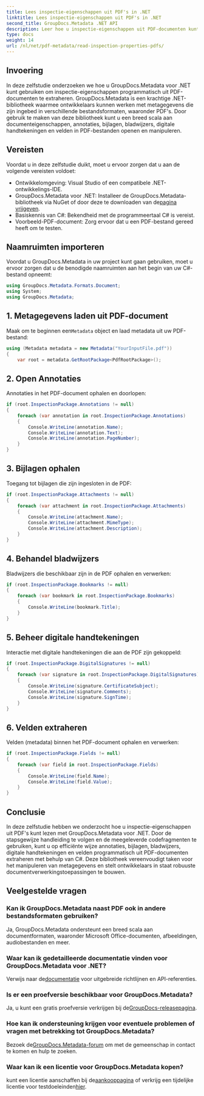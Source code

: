 ```yaml
---
title: Lees inspectie-eigenschappen uit PDF's in .NET
linktitle: Lees inspectie-eigenschappen uit PDF's in .NET
second_title: GroupDocs.Metadata .NET API
description: Leer hoe u inspectie-eigenschappen uit PDF-documenten kunt extraheren met GroupDocs.Metadata voor .NET. Ontdek annotaties, bijlagen en meer.
type: docs
weight: 14
url: /nl/net/pdf-metadata/read-inspection-properties-pdfs/
---
```

## Invoering
In deze zelfstudie onderzoeken we hoe u GroupDocs.Metadata voor .NET kunt gebruiken om inspectie-eigenschappen programmatisch uit PDF-documenten te extraheren. GroupDocs.Metadata is een krachtige .NET-bibliotheek waarmee ontwikkelaars kunnen werken met metagegevens die zijn ingebed in verschillende bestandsformaten, waaronder PDF's. Door gebruik te maken van deze bibliotheek kunt u een breed scala aan documenteigenschappen, annotaties, bijlagen, bladwijzers, digitale handtekeningen en velden in PDF-bestanden openen en manipuleren.
## Vereisten
Voordat u in deze zelfstudie duikt, moet u ervoor zorgen dat u aan de volgende vereisten voldoet:
- Ontwikkelomgeving: Visual Studio of een compatibele .NET-ontwikkelings-IDE.
-  GroupDocs.Metadata voor .NET: Installeer de GroupDocs.Metadata-bibliotheek via NuGet of door deze te downloaden van de[pagina vrijgeven](https://releases.groupdocs.com/metadata/net/).
- Basiskennis van C#: Bekendheid met de programmeertaal C# is vereist.
- Voorbeeld-PDF-document: Zorg ervoor dat u een PDF-bestand gereed heeft om te testen.

## Naamruimten importeren
Voordat u GroupDocs.Metadata in uw project kunt gaan gebruiken, moet u ervoor zorgen dat u de benodigde naamruimten aan het begin van uw C#-bestand opneemt:
```csharp
using GroupDocs.Metadata.Formats.Document;
using System;
using GroupDocs.Metadata;
```
## 1. Metagegevens laden uit PDF-document
 Maak om te beginnen een`Metadata` object en laad metadata uit uw PDF-bestand:
```csharp
using (Metadata metadata = new Metadata("YourInputFile.pdf"))
{
    var root = metadata.GetRootPackage<PdfRootPackage>();
```
## 2. Open Annotaties
Annotaties in het PDF-document ophalen en doorlopen:
```csharp
if (root.InspectionPackage.Annotations != null)
{
    foreach (var annotation in root.InspectionPackage.Annotations)
    {
        Console.WriteLine(annotation.Name);
        Console.WriteLine(annotation.Text);
        Console.WriteLine(annotation.PageNumber);
    }
}
```
## 3. Bijlagen ophalen
Toegang tot bijlagen die zijn ingesloten in de PDF:
```csharp
if (root.InspectionPackage.Attachments != null)
{
    foreach (var attachment in root.InspectionPackage.Attachments)
    {
        Console.WriteLine(attachment.Name);
        Console.WriteLine(attachment.MimeType);
        Console.WriteLine(attachment.Description);
    }
}
```
## 4. Behandel bladwijzers
Bladwijzers die beschikbaar zijn in de PDF ophalen en verwerken:
```csharp
if (root.InspectionPackage.Bookmarks != null)
{
    foreach (var bookmark in root.InspectionPackage.Bookmarks)
    {
        Console.WriteLine(bookmark.Title);
    }
}
```
## 5. Beheer digitale handtekeningen
Interactie met digitale handtekeningen die aan de PDF zijn gekoppeld:
```csharp
if (root.InspectionPackage.DigitalSignatures != null)
{
    foreach (var signature in root.InspectionPackage.DigitalSignatures)
    {
        Console.WriteLine(signature.CertificateSubject);
        Console.WriteLine(signature.Comments);
        Console.WriteLine(signature.SignTime);
    }
}
```
## 6. Velden extraheren
Velden (metadata) binnen het PDF-document ophalen en verwerken:
```csharp
if (root.InspectionPackage.Fields != null)
{
    foreach (var field in root.InspectionPackage.Fields)
    {
        Console.WriteLine(field.Name);
        Console.WriteLine(field.Value);
    }
}
```

## Conclusie
In deze zelfstudie hebben we onderzocht hoe u inspectie-eigenschappen uit PDF's kunt lezen met GroupDocs.Metadata voor .NET. Door de stapsgewijze handleiding te volgen en de meegeleverde codefragmenten te gebruiken, kunt u op efficiënte wijze annotaties, bijlagen, bladwijzers, digitale handtekeningen en velden programmatisch uit PDF-documenten extraheren met behulp van C#. Deze bibliotheek vereenvoudigt taken voor het manipuleren van metagegevens en stelt ontwikkelaars in staat robuuste documentverwerkingstoepassingen te bouwen.

## Veelgestelde vragen
### Kan ik GroupDocs.Metadata naast PDF ook in andere bestandsformaten gebruiken?
Ja, GroupDocs.Metadata ondersteunt een breed scala aan documentformaten, waaronder Microsoft Office-documenten, afbeeldingen, audiobestanden en meer.
### Waar kan ik gedetailleerde documentatie vinden voor GroupDocs.Metadata voor .NET?
 Verwijs naar de[documentatie](https://reference.groupdocs.com/metadata/net/) voor uitgebreide richtlijnen en API-referenties.
### Is er een proefversie beschikbaar voor GroupDocs.Metadata?
 Ja, u kunt een gratis proefversie verkrijgen bij de[GroupDocs-releasepagina](https://releases.groupdocs.com/).
### Hoe kan ik ondersteuning krijgen voor eventuele problemen of vragen met betrekking tot GroupDocs.Metadata?
 Bezoek de[GroupDocs.Metadata-forum](https://forum.groupdocs.com/c/metadata/14) om met de gemeenschap in contact te komen en hulp te zoeken.
### Waar kan ik een licentie voor GroupDocs.Metadata kopen?
 kunt een licentie aanschaffen bij de[aankooppagina](https://purchase.groupdocs.com/buy) of verkrijg een tijdelijke licentie voor testdoeleinden[hier](https://purchase.groupdocs.com/temporary-license/).